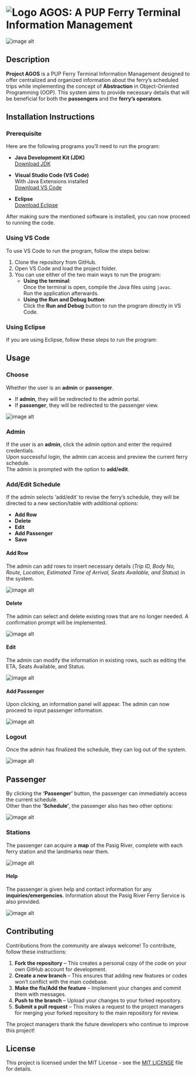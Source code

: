 
# ![Logo](https://github.com/JairusChrisnie/AGOS2/blob/master/ResizedAgosLogo2.png?raw=true)  AGOS: A PUP Ferry Terminal Information Management
![image alt](https://github.com/JairusChrisnie/AGOS2/blob/master/PASIG%20RIVER%20FERRY%20SERVICE.png?raw=true)

## Description 
**Project AGOS** is a PUP Ferry Terminal Information Management designed to offer centralized and organized information about the ferry’s scheduled trips while implementing the concept of **Abstraction** in Object-Oriented Programming (OOP). This system aims to provide necessary details that will be beneficial for both the **passengers** and the **ferry’s operators**.

## Installation Instructions

### Prerequisite
Here are the following programs you’ll need to run the program:

- **Java Development Kit (JDK)**  
  [Download JDK](https://www.oracle.com/ph/java/technologies/downloads/)
  
- **Visual Studio Code (VS Code)**  
  With Java Extensions installed  
  [Download VS Code](https://code.visualstudio.com/download)

- **Eclipse**  
  [Download Eclipse](https://www.eclipse.org/downloads/)

After making sure the mentioned software is installed, you can now proceed to running the code. 

### Using VS Code
To use VS Code to run the program, follow the steps below:
1. Clone the repository from GitHub.
2. Open VS Code and load the project folder.
3. You can use either of the two main ways to run the program:
   - **Using the terminal**:  
     Once the terminal is open, compile the Java files using `javac`.  
     Run the application afterwards.
   - **Using the Run and Debug button**:  
     Click the **Run and Debug** button to run the program directly in VS Code.

### Using Eclipse
If you are using Eclipse, follow these steps to run the program:

## Usage

### **Choose**
Whether the user is an **admin** or **passenger**.  
- If **admin**, they will be redirected to the admin portal.  
- If **passenger**, they will be redirected to the passenger view. 

![image alt](https://github.com/JairusChrisnie/AGOS2/blob/master/welcomeAgos.png?raw=true) 

### **Admin**
If the user is an **admin**, click the admin option and enter the required credentials.  
Upon successful login, the admin can access and preview the current ferry schedule.  
The admin is prompted with the option to **add/edit**.  

### **Add/Edit Schedule**
If the admin selects ‘add/edit’ to revise the ferry’s schedule, they will be directed to a new section/table with additional options:  
- **Add Row**  
- **Delete**  
- **Edit**  
- **Add Passenger**  
- **Save**  

#### **Add Row**
The admin can add rows to insert necessary details (_Trip ID, Body No, Route, Location, Estimated Time of Arrival, Seats Available, and Status_) in the system.  

![image alt](https://github.com/JairusChrisnie/AGOS2/blob/master/adminAdd.png?raw=true)

#### **Delete**
The admin can select and delete existing rows that are no longer needed. A confirmation prompt will be implemented.  

![image alt](https://github.com/user-attachments/assets/2b9230ab-2385-4163-908c-7b711e18bd7b)

#### **Edit**
The admin can modify the information in existing rows, such as editing the ETA, Seats Available, and Status.  

![image alt](https://github.com/JairusChrisnie/AGOS2/blob/master/adminEdit.png?raw=true)

#### **Add Passenger**
Upon clicking, an information panel will appear. The admin can now proceed to input passenger information.  

![image alt](https://github.com/JairusChrisnie/AGOS2/blob/master/adminLogOut.png?raw=true)

### **Logout**
Once the admin has finalized the schedule, they can log out of the system.  

![image alt](https://github.com/JairusChrisnie/AGOS2/blob/master/adminLogOut.png?raw=true)

## **Passenger**
By clicking the **‘Passenger’** button, the passenger can immediately access the current schedule.  
Other than the **‘Schedule’**, the passenger also has two other options:  

![image alt](https://github.com/JairusChrisnie/AGOS2/blob/master/passengerHelp.png?raw=true)

### **Stations** 
The passenger can acquire a **map** of the Pasig River, complete with each ferry station and the landmarks near them.  

![image alt](https://github.com/JairusChrisnie/AGOS2/blob/master/passengerStations.png?raw=true)

#### **Help**
The passenger is given help and contact information for any **inquiries/emergencies**. Information about the Pasig River Ferry Service is also provided.

![image alt](https://github.com/JairusChrisnie/AGOS2/blob/master/passengerHelp.png?raw=true)

## Contributing

Contributions from the community are always welcome! To contribute, follow these instructions:

1. **Fork the repository** – This creates a personal copy of the code on your own GitHub account for development.
2. **Create a new branch** – This ensures that adding new features or codes won’t conflict with the main codebase.
3. **Make the fix/Add the feature** – Implement your changes and commit them with messages.
4. **Push to the branch** – Upload your changes to your forked repository.
5. **Submit a pull request** – This makes a request to the project managers for merging your forked repository to the main repository for review.

The project managers thank the future developers who continue to improve this project!

## License

This project is licensed under the MIT License - see the [MIT LICENSE](https://github.com/JairusChrisnie/AGOS2/blob/master/MIT%20License.txt) file for details.






